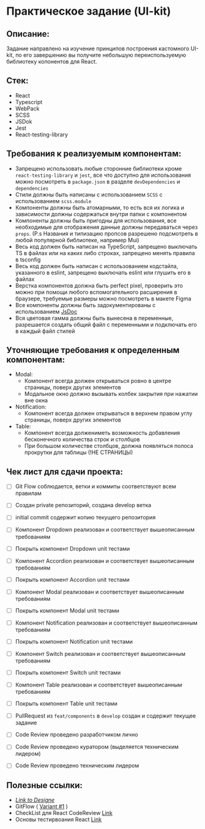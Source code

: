 # Практическое задание (UI-kit)

## Описание:

Задание направлено на изучение принципов построения кастомного UI-kit, по его завершению вы получите небольшую переиспользуемую библиотеку копонентов для React.

## Стек:

- React
- Typescript
- WebPack
- SCSS
- JSDok
- Jest
- React-testing-library

## Требования к реализуемым компонентам:

- Запрещено использовать любые сторонние библиотеки кроме `react-testing-library` и `jest`, все что доступно для использования можно посмотреть в `package.json` в разделе `devDependencies` и `dependencies`
- Стили должны быть написаны с использованием `SCSS` с использованием `scss.module`
- Компоненты должны быть атомарными, то есть вся их логика и зависимости должны содержаться внутри папки с компонентом
- Компоненты должны быть пригодны для использования, все необходимые для отображения данные должны передаваться через `props`.
  (P.s Названия и типизацию пропсов разрешено подсмотреть в любой популярной библиотеке, например Mui)
- Весь код должен быть написан на TypeScript, запрещено выключать TS в файлах или на каких либо строках, запрещено менять правила в tsconfig
- Весь код должен быть написан с использованием кодстайла, указанного в eslint, запрещено выключать eslint или глушить его в файлах
- Верстка компонентов должна быть perfect pixel, проверить это можно при помощи любого вспомогательного расширения в браузере, требуемые размеры можно посмотреть в макете Figma
- Все компоненты должны быть задокументированы с использованием <a href='https://www.npmjs.com/package/jsdoc'>JsDoc</a>
- Вся цветовая гамма должны быть вынесена в переменные, разрешается создать общий файл с переменными и подключать его в каждый файл стилей

## Уточняющие требования к определенным компонентам:

- Modal:
  - Компонент всегда должен открываться ровно в центре страницы, поверх других элементов
  - Модальное окно должно вызывать колбек закрытия при нажатии вне окна
- Notification:
  - Компонент всегда должен открываться в верхнем правом углу страницы, поверх других элементов
- Table:
  - Компонент всегда должениметь возможность добавления бесконечного количества строк и столбцов
  - При большом количестве столбцов, должна появляться полоса прокрутки для таблицы (!НЕ СТРАНИЦЫ)

## Чек лист для сдачи проекта:

- [ ] Git Flow соблюдается, ветки и коммиты соответствуют всем правилам
- [ ] Создан private репозиторий, создана develop ветка
- [ ] initial commit содержит копию текущего репозитория
      
- [ ] Компонент Dropdown реализован и соответствует вышеописанным требованиям
- [ ] Покрыть компонент Dropdown unit тестами
- [ ] Компонент Accordion реализован и соответствует вышеописанным требованиям
- [ ] Покрыть компонент Accordion unit тестами
- [ ] Компонент Modal реализован и соответствует вышеописанным требованиям
- [ ] Покрыть компонент Modal unit тестами
- [ ] Компонент Notification реализован и соответствует вышеописанным требованиям
- [ ] Покрыть компонент Notification unit тестами
- [ ] Компонент Switch реализован и соответствует вышеописанным требованиям
- [ ] Покрыть компонент Switch unit тестами
- [ ] Компонент Table реализован и соответствует вышеописанным требованиям
- [ ] Покрыть компонент Table unit тестами

- [ ] PullRequest из `feat/components` в `develop` создан и содержит текущее задание
- [ ] Code Review проведено разработчиком лично
- [ ] Code Review проведено куратором (выделяется техническим лидером)
- [ ] Code Review проведено техническим лидером

## Полезные ссылки:

- <a href="https://www.figma.com/design/iMWtPrqpXaxvKxaCR7DQA4/UI-KIT-(Community)?node-id=135-797&t=i2c5FD1W6wkUGm1S-1">_Link to Designe_</a>
- GitFlow ( <a href='https://www.atlassian.com/ru/git/tutorials/comparing-workflows/gitflow-workflow'>Variant #1</a> )
- CheckList для React CodeReview <a href="https://gist.github.com/dmitry-podkyuko/fac0a01ca2b2679b5a86bb8c563ce56d">Link</a>
- Основы тестирвоания React <a href="https://ru.legacy.reactjs.org/docs/testing.html">Link</a>
